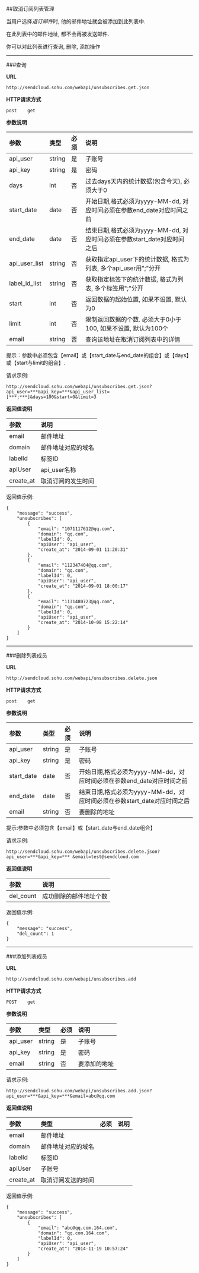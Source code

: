##取消订阅列表管理

当用户选择*退订邮件*时, 他的邮件地址就会被添加到此列表中.

在此列表中的邮件地址, 都不会再被发送邮件.
    
你可以对此列表进行查询, 删除, 添加操作
     
- - -
###查询
     
**URL**
```  
http://sendcloud.sohu.com/webapi/unsubscribes.get.json
```
   
**HTTP请求方式**   
```
post    get
```
    
**参数说明**    
    
|参数|类型|必须|说明|
|:---|:---|:---|:---|  
|api_user|string|是|子账号|
|api_key|string|是|密码|
|days|int|否|过去days天内的统计数据(包含今天), 必须大于0|
|start_date|date|否|开始日期,格式必须为yyyy-MM-dd, 对应时间必须在参数end_date对应时间之前|
|end_date|date|否|结束日期,格式必须为yyyy-MM-dd, 对应时间必须在参数start_date对应时间之后|
|api_user_list|string|否|获取指定api_user下的统计数据, 格式为列表, 多个api_user用";"分开|
|label_id_list|string|否|获取指定标签下的统计数据, 格式为列表, 多个标签用";"分开|  
|start|int|否|返回数据的起始位置, 如果不设置, 默认为0|
|limit|int|否|限制返回数据的个数. 必须大于0小于100, 如果不设置, 默认为100个| 
|email|string|否|查询该地址在取消订阅列表中的详情|
    
提示：参数中必须包含【email】或【start_date与end_date的组合】或【days】或【start与limit的组合】.
    
请求示例:
```
http://sendcloud.sohu.com/webapi/unsubscribes.get.json?api_user=***&api_key=***&api_user_list=[***;***]&days=100&start=0&limit=3 
```
    
**返回值说明**    
    
|参数|说明|
|:---|:---|
|email|邮件地址|
|domain|邮件地址对应的域名|
|labelId|标签ID|
|apiUser|api_user名称|
|create_at|取消订阅的发生时间|
    
返回值示例:
```
{
    "message": "success",
    "unsubscribes": [
        {
            "email": "1071117612@qq.com",
            "domain": "qq.com",
            "labelId": 0,
            "apiUser": "api_user",
            "create_at": "2014-09-01 11:20:31"
        },
        {
            "email": "112347404@qq.com",
            "domain": "qq.com",
            "labelId": 0,
            "apiUser": "api_user",
            "create_at": "2014-09-01 18:00:17"
        },
        {
            "email": "1131480723@qq.com",
            "domain": "qq.com",
            "labelId": 0,
            "apiUser": "api_user",
            "create_at": "2014-10-08 15:22:14"
        }
    ]
}
```
    
- - - 
    
###删除列表成员
    
**URL**
```
http://sendcloud.sohu.com/webapi/unsubscribes.delete.json
```
    
**HTTP请求方式** 
```
post    get 
```
    
**参数说明**

|参数|类型|必须|说明|
|:---|:---|:---|:---|  
|api_user|string|是|子账号|
|api_key|string|是|密码|
|start_date|date|否|开始日期,格式必须为yyyy-MM-dd，对应时间必须在参数end_date对应时间之前|
|end_date|date|否|结束日期,格式必须为yyyy-MM-dd，对应时间必须在参数start_date对应时间之后|
|email|string|否|要删除的地址|
    
提示:参数中必须包含【email】或【start_date与end_date组合】
    
请求示例:
```
http://sendcloud.sohu.com/webapi/unsubscribes.delete.json?api_user=***&api_key=*** &email=test@sendcloud.com 
```
    
**返回值说明**    
    
|参数|说明|
|:---|:---|
|del_count|成功删除的邮件地址个数|
    
返回值示例:
```
{
    "message": "success",
    "del_count": 1
}
```

- - -
   
###添加列表成员
    
**URL**
```
http://sendcloud.sohu.com/webapi/unsubscribes.add
```
    
**HTTP请求方式** 
```
POST    get 
```
      
**参数说明**    
    
|参数|类型|必须|说明|
|:---|:---|:---|:---| 
|api_user|string|是|子账号| 
|api_key|string|是|密码| 
|email|string|否|要添加的地址|
    
请求示例:
    
```
http://sendcloud.sohu.com/webapi/unsubscribes.add.json?api_user=***&api_key=***&email=abc@qq.com  
```
    
**返回值说明**      
    
|参数|类型|必须|说明|  
|:---|:---|:---|:---| 
|email|邮件地址|
|domain|邮件地址对应的域名|
|labelId|标签ID|
|apiUser|子账号|
|create_at|取消订阅发送的时间|
    
返回值示例:
```
{
    "message": "success",
    "unsubscribes": [
        {
            "email": "abc@qq.com.164.com",
            "domain": "qq.com.164.com",
            "labelId": 0,
            "apiUser": "api_user",
            "create_at": "2014-11-19 10:57:24"
        }
    ]
}
```


